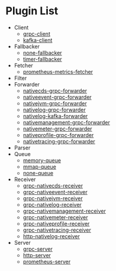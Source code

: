 # Plugin List
- Client
	- [grpc-client](./client_grpc-client.md)
	- [kafka-client](./client_kafka-client.md)
- Fallbacker
	- [none-fallbacker](./fallbacker_none-fallbacker.md)
	- [timer-fallbacker](./fallbacker_timer-fallbacker.md)
- Fetcher
	- [prometheus-metrics-fetcher](./fetcher_prometheus-metrics-fetcher.md)
- Filter
- Forwarder
	- [nativecds-grpc-forwarder](./forwarder_nativecds-grpc-forwarder.md)
	- [nativeevent-grpc-forwarder](./forwarder_nativeevent-grpc-forwarder.md)
	- [nativejvm-grpc-forwarder](./forwarder_nativejvm-grpc-forwarder.md)
	- [nativelog-grpc-forwarder](./forwarder_nativelog-grpc-forwarder.md)
	- [nativelog-kafka-forwarder](./forwarder_nativelog-kafka-forwarder.md)
	- [nativemanagement-grpc-forwarder](./forwarder_nativemanagement-grpc-forwarder.md)
	- [nativemeter-grpc-forwarder](./forwarder_nativemeter-grpc-forwarder.md)
	- [nativeprofile-grpc-forwarder](./forwarder_nativeprofile-grpc-forwarder.md)
	- [nativetracing-grpc-forwarder](./forwarder_nativetracing-grpc-forwarder.md)
- Parser
- Queue
	- [memory-queue](./queue_memory-queue.md)
	- [mmap-queue](./queue_mmap-queue.md)
	- [none-queue](./queue_none-queue.md)
- Receiver
	- [grpc-nativecds-receiver](./receiver_grpc-nativecds-receiver.md)
	- [grpc-nativeevent-receiver](./receiver_grpc-nativeevent-receiver.md)
	- [grpc-nativejvm-receiver](./receiver_grpc-nativejvm-receiver.md)
	- [grpc-nativelog-receiver](./receiver_grpc-nativelog-receiver.md)
	- [grpc-nativemanagement-receiver](./receiver_grpc-nativemanagement-receiver.md)
	- [grpc-nativemeter-receiver](./receiver_grpc-nativemeter-receiver.md)
	- [grpc-nativeprofile-receiver](./receiver_grpc-nativeprofile-receiver.md)
	- [grpc-nativetracing-receiver](./receiver_grpc-nativetracing-receiver.md)
	- [http-nativelog-receiver](./receiver_http-nativelog-receiver.md)
- Server
	- [grpc-server](./server_grpc-server.md)
	- [http-server](./server_http-server.md)
	- [prometheus-server](./server_prometheus-server.md)
